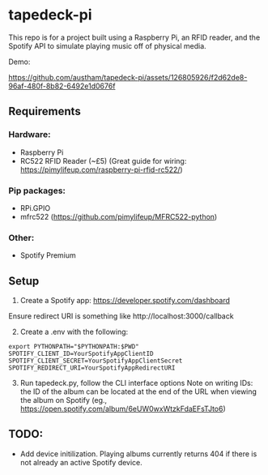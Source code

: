 # tapedeck-pi

This repo is for a project built using a Raspberry Pi, an RFID reader, and the Spotify API to simulate playing music off of physical media.

Demo:

https://github.com/austham/tapedeck-pi/assets/126805926/f2d62de8-96af-480f-8b82-6492e1d0676f

## Requirements

### Hardware:
- Raspberry Pi
- RC522 RFID Reader (~£5) (Great guide for wiring: https://pimylifeup.com/raspberry-pi-rfid-rc522/)

### Pip packages:
- RPi.GPIO
- mfrc522 (https://github.com/pimylifeup/MFRC522-python)

### Other:
- Spotify Premium

## Setup

1. Create a Spotify app: https://developer.spotify.com/dashboard

Ensure redirect URI is something like http://localhost:3000/callback

2. Create a .env with the following:
```
export PYTHONPATH="$PYTHONPATH:$PWD"
SPOTIFY_CLIENT_ID=YourSpotifyAppClientID
SPOTIFY_CLIENT_SECRET=YourSpotifyAppClientSecret
SPOTIFY_REDIRECT_URI=YourSpotifyAppRedirectURI
```
3. Run tapedeck.py, follow the CLI interface options
Note on writing IDs: the ID of the album can be located at the end of the URL when viewing the album on Spotify (eg., https://open.spotify.com/album/6eUW0wxWtzkFdaEFsTJto6)


## TODO:
- Add device initilization. Playing albums currently returns 404 if there is not already an active Spotify device.


